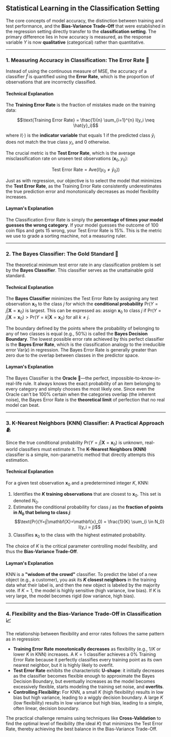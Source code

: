
## Statistical Learning in the Classification Setting

The core concepts of model accuracy, the distinction between training and test performance, and the **Bias-Variance Trade-Off** that were established in the regression setting directly transfer to the **classification setting**. The primary difference lies in how accuracy is measured, as the response variable $Y$ is now **qualitative** (categorical) rather than quantitative.

***

### 1. Measuring Accuracy in Classification: The Error Rate 📏

Instead of using the continuous measure of MSE, the accuracy of a classifier $\hat{f}$ is quantified using the **Error Rate**, which is the proportion of observations that are incorrectly classified.

#### Technical Explanation
The **Training Error Rate** is the fraction of mistakes made on the training data:

$$\text{Training Error Rate} = \frac{1}{n} \sum_{i=1}^{n} I(y_i \neq \hat{y}_i)$$

where $I(\cdot)$ is the **indicator variable** that equals 1 if the predicted class $\hat{y}_i$ does not match the true class $y_i$, and 0 otherwise.

The crucial metric is the **Test Error Rate**, which is the average misclassification rate on unseen test observations $(\mathbf{x}_0, y_0)$:

$$\text{Test Error Rate} = \text{Ave}(I(y_0 \neq \hat{y}_0))$$

Just as with regression, our objective is to select the model that minimizes the **Test Error Rate**, as the Training Error Rate consistently underestimates the true prediction error and monotonically decreases as model flexibility increases.

#### Layman's Explanation
The Classification Error Rate is simply the **percentage of times your model guesses the wrong category**. If your model guesses the outcome of 100 coin flips and gets 15 wrong, your Test Error Rate is 15%. This is the metric we use to grade a sorting machine, not a measuring ruler.

***

### 2. The Bayes Classifier: The Gold Standard 🥇

The theoretical minimum test error rate in any classification problem is set by the **Bayes Classifier**. This classifier serves as the unattainable gold standard.

#### Technical Explanation
The **Bayes Classifier** minimizes the Test Error Rate by assigning any test observation $\mathbf{x}_0$ to the class $j$ for which the **conditional probability** $\text{Pr}(Y=j|\mathbf{X}=\mathbf{x}_0)$ is largest. This can be expressed as: assign $\mathbf{x}_0$ to class $j$ if $\text{Pr}(Y=j|\mathbf{X}=\mathbf{x}_0) > \text{Pr}(Y=k|\mathbf{X}=\mathbf{x}_0)$ for all $k \neq j$.

The boundary defined by the points where the probability of belonging to any of two classes is equal (e.g., 50%) is called the **Bayes Decision Boundary**. The lowest possible error rate achieved by this perfect classifier is the **Bayes Error Rate**, which is the classification analogy to the irreducible error $\text{Var}(\epsilon)$ in regression. The Bayes Error Rate is generally greater than zero due to the overlap between classes in the predictor space.

#### Layman's Explanation
The Bayes Classifier is the **Oracle** 🔮—the perfect, impossible-to-know-in-real-life rule. It always knows the exact probability of an item belonging to every category and simply chooses the most likely one. Since even the Oracle can't be 100% certain when the categories overlap (the inherent noise), the Bayes Error Rate is the **theoretical limit** of perfection that no real model can beat.

***

### 3. K-Nearest Neighbors (KNN) Classifier: A Practical Approach 🫂

Since the true conditional probability $\text{Pr}(Y=j|\mathbf{X}=\mathbf{x}_0)$ is unknown, real-world classifiers must estimate it. The **K-Nearest Neighbors (KNN)** classifier is a simple, non-parametric method that directly attempts this estimation.

#### Technical Explanation
For a given test observation $\mathbf{x}_0$ and a predetermined integer $K$, KNN:
1.  Identifies the **$K$ training observations** that are closest to $\mathbf{x}_0$. This set is denoted $N_0$.
2.  Estimates the conditional probability for class $j$ as the **fraction of points in $N_0$ that belong to class $j$**:
$$\text{Pr}(Y=j|\mathbf{X}=\mathbf{x}_0) = \frac{1}{K} \sum_{i \in N_0} I(y_i = j)$$
3.  Classifies $\mathbf{x}_0$ to the class with the highest estimated probability.

The choice of $K$ is the critical parameter controlling model flexibility, and thus the **Bias-Variance Trade-Off**.

#### Layman's Explanation
KNN is a **"wisdom of the crowd"** classifier. To predict the label of a new object (e.g., a customer), you ask its **$K$ closest neighbors** in the training data what their label is, and then the new object is labeled by the majority vote. If $K=1$, the model is highly sensitive (high variance, low bias). If $K$ is very large, the model becomes rigid (low variance, high bias).

***

### 4. Flexibility and the Bias-Variance Trade-Off in Classification 📈

The relationship between flexibility and error rates follows the same pattern as in regression:

* **Training Error Rate** **monotonically decreases** as flexibility (e.g., $1/K$ or lower $K$ in KNN) increases. A $K=1$ classifier achieves a $0\%$ Training Error Rate because it perfectly classifies every training point as its own nearest neighbor, but it is highly likely to overfit.
* **Test Error Rate** exhibits the characteristic **U-shape**: it initially decreases as the classifier becomes flexible enough to approximate the Bayes Decision Boundary, but eventually increases as the model becomes excessively flexible, starts modeling the training set noise, and **overfits**.
* **Controlling Flexibility:** For KNN, a small $K$ (high flexibility) results in low bias but high variance, leading to a wiggly decision boundary. A large $K$ (low flexibility) results in low variance but high bias, leading to a simple, often linear, decision boundary.

The practical challenge remains using techniques like **Cross-Validation** to find the optimal level of flexibility (the ideal $K$) that minimizes the Test Error Rate, thereby achieving the best balance in the Bias-Variance Trade-Off.

